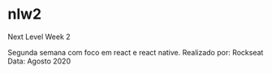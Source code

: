 # nlw2
 Next Level Week 2 
 
 Segunda semana com foco em react e react native.
 Realizado por: Rockseat
 Data: Agosto 2020
